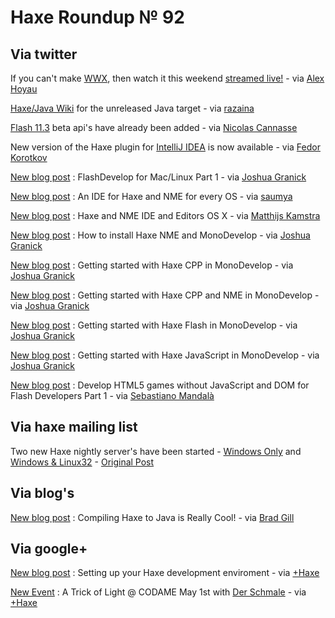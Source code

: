 [_template]: roundup.html
# Haxe Roundup № 92

## Via twitter

If you can't make [WWX][link 1], then watch it this weekend [streamed live!][link 2] - via [Alex Hoyau][link 3]

[Haxe/Java Wiki][link 4] for the unreleased Java target - via [razaina][link 5]

[Flash 11.3][link 6] beta api's have already been added - via [Nicolas Cannasse][link 7]

New version of the Haxe plugin for [IntelliJ IDEA][link 8] is now available - via [Fedor Korotkov][link 9]

[New blog post][link 10] : FlashDevelop for Mac/Linux Part 1 - via [Joshua Granick][link 11]

[New blog post][link 12] : An IDE for Haxe and NME for every OS - via [saumya][link 13]

[New blog post][link 14] : Haxe and NME IDE and Editors OS X - via [Matthijs Kamstra][link 15]

[New blog post][link 16] : How to install Haxe NME and MonoDevelop - via [Joshua Granick][link 17]

[New blog post][link 18] : Getting started with Haxe CPP in MonoDevelop - via [Joshua Granick][link 19]

[New blog post][link 20] : Getting started with Haxe CPP and NME in MonoDevelop - via [Joshua Granick][link 21]

[New blog post][link 22] : Getting started with Haxe Flash in MonoDevelop - via [Joshua Granick][link 23]

[New blog post][link 24] : Getting started with Haxe JavaScript in MonoDevelop - via [Joshua Granick][link 25]

[New blog post][link 26] : Develop HTML5 games without JavaScript and DOM for Flash Developers Part 1 - via [Sebastiano Mandalà][link 27]

## Via haxe mailing list

Two new Haxe nightly server's have been started - [Windows Only][link 28] and [Windows &amp; Linux32][link 29] - [Original Post][link 30]

## Via blog's



[New blog post][link 31] : Compiling Haxe to Java is Really Cool! - via [Brad Gill][link 32]

## Via google+



[New blog post][link 33] : Setting up your Haxe development enviroment - via [+Haxe][link 34]

[New Event][link 35] : A Trick of Light @ CODAME May 1st with [Der Schmale][link 36] - via [+Haxe][link 37]

[link 1]: http:// "WWX"
[link 2]: http://www.silexlabs.org/wwxstream/ "streamed live!"
[link 3]: https://www.twitter.com/#!/lexoyo "Alex Hoyau"
[link 4]: http://razaina.fr/wiki/index.php "Haxe/Java Wiki"
[link 5]: https://www.twitter.com/#!/razaina "razaina"
[link 6]: http://code.google.com/p/haxe/source/detail?r=4374 "Flash 11.3"
[link 7]: https://www.twitter.com/#!/ncannasse "Nicolas Cannasse"
[link 8]: http://plugins.intellij.net/plugin/?idea&amp;id=6873 "IntelliJ IDEA"
[link 9]: https://www.twitter.com/#!/fkorotkov "Fedor Korotkov"
[link 10]: http://www.joshuagranick.com/blog/2012/04/06/flashdevelop-for-maclinux-part-1/ "New blog post"
[link 11]: https://www.twitter.com/#!/singmajesty "Joshua Granick"
[link 12]: http://www.saumyaray.com/saumya/archives/1042 "New blog post"
[link 13]: https://www.twitter.com/#!/saumya "saumya"
[link 14]: http://www.matthijskamstra.nl/blog/index.php/2012/04/10/haxe-and-nme-ide-and-editors-osx/ "New blog post"
[link 15]: https://www.twitter.com/#!/MatthijsKamstra "Matthijs Kamstra"
[link 16]: http://www.joshuagranick.com/blog/2012/04/10/how-to-install-haxe-nme-and-monodevelop/ "New blog post"
[link 17]: https://www.twitter.com/#!/singmajesty "Joshua Granick"
[link 18]: http://www.joshuagranick.com/blog/2012/04/10/getting-started-with-haxec-in-monodevelop/ "New blog post"
[link 19]: https://www.twitter.com/#!/singmajesty "Joshua Granick"
[link 20]: http://www.joshuagranick.com/blog/2012/04/10/getting-started-with-haxe-c-and-nme-in-monodevelop/ "New blog post"
[link 21]: https://www.twitter.com/#!/singmajesty "Joshua Granick"
[link 22]: http://www.joshuagranick.com/blog/2012/04/10/getting-started-with-haxeflash-in-monodevelop/ "New blog post"
[link 23]: https://www.twitter.com/#!/singmajesty "Joshua Granick"
[link 24]: http://www.joshuagranick.com/blog/2012/04/10/getting-started-with-haxejs-in-monodevelop/ "New blog post"
[link 25]: https://www.twitter.com/#!/singmajesty "Joshua Granick"
[link 26]: http://blog.sebaslab.com/haxehtml5/ "New blog post"
[link 27]: https://www.twitter.com/#!/sebify "Sebastiano Mandalà"
[link 28]: http://50.17.165.199/ "Windows Only"
[link 29]: http://haxer.be/builds/ "Windows &amp; Linux32"
[link 30]: https://groups.google.com/forum/#!msg/haxelang/_FCtOog8VfE/2kfFEyOgFr4J "Original Post"
[link 31]: http://www.gigglingcorpse.com/2012/04/11/compiling-haxe-to-java-is-really-cool/ "New blog post"
[link 32]: https://www.twitter.com/#!/gigglingcorpse "Brad Gill"
[link 33]: http://sandeepmathew.wordpress.com/2012/04/09/setting-up-your-haxe-development-environment/ "New blog post"
[link 34]: https://plus.google.com/113704686911055424796/posts "+Haxe"
[link 35]: http://gamesatcodame.tumblr.com/post/20468035358/a-trick-of-light-codame-may-1-with-derschmale "New Event"
[link 36]: http://www.derschmale.com/ "Der Schmale"
[link 37]: https://plus.google.com/113704686911055424796/posts "+Haxe"

